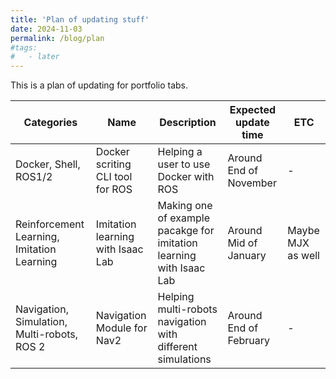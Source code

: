 ```yaml
---
title: 'Plan of updating stuff'
date: 2024-11-03
permalink: /blog/plan
#tags:
#   - later
---
```


This is a plan of updating for portfolio tabs.

| Categories | Name | Description | Expected update time | ETC |
|---|---|---|---|---|
| Docker, Shell, ROS1/2 | Docker scriting CLI tool for ROS | Helping a user to use Docker with ROS | Around End of November | - |
| Reinforcement Learning, Imitation Learning | Imitation learning with Isaac Lab | Making one of example pacakge for imitation learning with Isaac Lab | Around Mid of January | Maybe MJX as well |
| Navigation, Simulation, Multi-robots, ROS 2 | Navigation Module for Nav2 | Helping multi-robots navigation with different simulations | Around End of February | - |